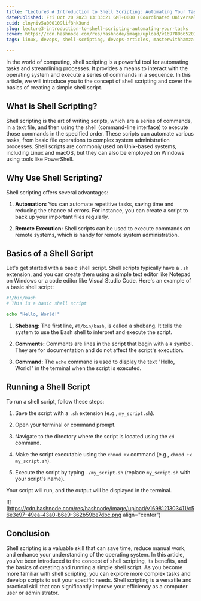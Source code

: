 ```yaml
---
title: "Lecture3 # Introduction to Shell Scripting: Automating Your Tasks"
datePublished: Fri Oct 20 2023 13:33:21 GMT+0000 (Coordinated Universal Time)
cuid: clnyniv5a000109lif8hk3und
slug: lecture3-introduction-to-shell-scripting-automating-your-tasks
cover: https://cdn.hashnode.com/res/hashnode/image/upload/v1697806652019/03461695-e091-4d5f-968c-746abb43579c.png
tags: linux, devops, shell-scripting, devops-articles, masterwithhamza

---
```


In the world of computing, shell scripting is a powerful tool for automating tasks and streamlining processes. It provides a means to interact with the operating system and execute a series of commands in a sequence. In this article, we will introduce you to the concept of shell scripting and cover the basics of creating a simple shell script.

## **What is Shell Scripting?**

Shell scripting is the art of writing scripts, which are a series of commands, in a text file, and then using the shell (command-line interface) to execute those commands in the specified order. These scripts can automate various tasks, from basic file operations to complex system administration processes. Shell scripts are commonly used on Unix-based systems, including Linux and macOS, but they can also be employed on Windows using tools like PowerShell.

## **Why Use Shell Scripting?**

Shell scripting offers several advantages:

1. **Automation:** You can automate repetitive tasks, saving time and reducing the chance of errors. For instance, you can create a script to back up your important files regularly.
    
2. **Remote Execution:** Shell scripts can be used to execute commands on remote systems, which is handy for remote system administration.
    

## **Basics of a Shell Script**

Let's get started with a basic shell script. Shell scripts typically have a `.sh` extension, and you can create them using a simple text editor like Notepad on Windows or a code editor like Visual Studio Code. Here's an example of a basic shell script:

```bash
#!/bin/bash
# This is a basic shell script

echo "Hello, World!"
```

1. **Shebang:** The first line, `#!/bin/bash`, is called a shebang. It tells the system to use the Bash shell to interpret and execute the script.
    
2. **Comments:** Comments are lines in the script that begin with a `#` symbol. They are for documentation and do not affect the script's execution.
    
3. **Command:** The `echo` command is used to display the text "Hello, World!" in the terminal when the script is executed.
    

## **Running a Shell Script**

To run a shell script, follow these steps:

1. Save the script with a `.sh` extension (e.g., `my_script.sh`).
    
2. Open your terminal or command prompt.
    
3. Navigate to the directory where the script is located using the `cd` command.
    
4. Make the script executable using the `chmod +x` command (e.g., `chmod +x my_script.sh`).
    
5. Execute the script by typing `./my_script.sh` (replace `my_script.sh` with your script's name).
    

Your script will run, and the output will be displayed in the terminal.

![](https://cdn.hashnode.com/res/hashnode/image/upload/v1698121303411/c56e3e97-49ea-43a0-b6e9-362b59be7dbc.png align="center")

## **Conclusion**

Shell scripting is a valuable skill that can save time, reduce manual work, and enhance your understanding of the operating system. In this article, you've been introduced to the concept of shell scripting, its benefits, and the basics of creating and running a simple shell script. As you become more familiar with shell scripting, you can explore more complex tasks and develop scripts to suit your specific needs. Shell scripting is a versatile and practical skill that can significantly improve your efficiency as a computer user or administrator.
